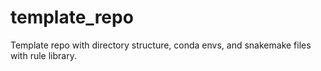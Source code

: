 # template_repo
Template repo with directory structure, conda envs, and snakemake files with rule library.
